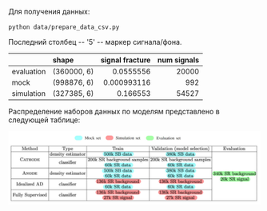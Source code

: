 Для получения данных:

```
python data/prepare_data_csv.py
```

Последний столбец -- '5' -- маркер сигнала/фона.

|            | shape       |   signal fracture |   num signals |
|:-----------|:------------|------------------:|--------------:|
| evaluation | (360000, 6) |       0.0555556   |         20000 |
| mock       | (998876, 6) |       0.000993116 |           992 |
| simulation | (327385, 6) |       0.166553    |         54527 |

Распределение наборов данных по моделям представлено в следующей таблице:

![tab1](table%201.jpg)
